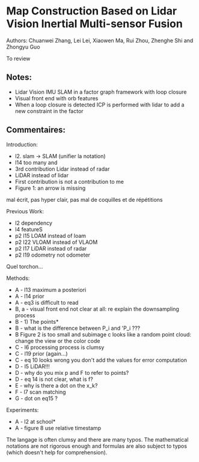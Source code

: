 # Map Construction Based on Lidar Vision Inertial Multi-sensor Fusion

Authors: Chuanwei Zhang, Lei Lei, Xiaowen Ma, Rui Zhou, Zhenghe Shi and Zhongyu Guo

To review

Notes:
---
* Lidar Vision IMU SLAM in a factor graph framework with loop closure
* Visual front end with orb features 
* When a loop closure is detected ICP is performed with lidar to add a new constraint in the factor

Commentaires:
---
Introduction:
* l2. slam -> SLAM (unifier la notation)
* l14 too many and
* 3rd contribution Lidar instead of radar
* LiDAR instead of lidar
* First contribution is not a contribution to me
* Figure 1: an arrow is missing 

mal écrit, pas hyper clair, pas mal de coquilles et de répétitions

Previous Work:
* l2 dependency
* l4 featureS
* p2 l15 LOAM instead of loam
* p2 l22 VLOAM instead of VLAOM
* p2 l17 LiDAR instead of radar
* p2 l19 odometry not odometer

Quel torchon...

Methods:
* A - l13 maximum a posteriori
* A - l14 prior
* A - eq3 is difficult to read
* B, a - visual front end not clear at all: re explain the downsampling process
* B - 1) The points*
* B - what is the difference between P_i and 'P_i ???
* B Figure 2 is too small and subimage c looks like a random point cloud: change the view or the color code
* C - l6 processing process is clumsy
* C - l19 prior (again...)
* C - eq 10 looks wrong you don't add the values for error computation
* D - l5 LiDAR!!!
* D - why do you mix p and F to refer to points?
* D - eq 14 is not clear, what is f?
* E - why is there a dot on the x_k?
* F - l7 scan matching 
* G - dot on eq15 ?

Experiments:
* A - l2 at school*
* A - figure 8 use relative timestamp

The langage is often clumsy and there are many typos. The mathematical notations are not rigorous enough and formulas are also subject to typos (which doesn't help for comprehension). 

